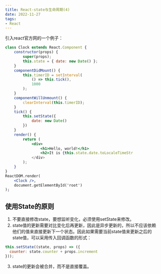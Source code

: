 ```yaml
---
title: React-state与生命周期(4)
date: 2022-11-27
tags:
- React
---
```


引入react官方网的一个例子：
```jsx
class Clock extends React.Component {
    constructor(props) {
        super(props);
        this.state = { date: new Date() };
    }
    componentDidMount() {
        this.timerID = setInterval(
            () => this.tick(),
            1000
        );
    }
    componentWillUnmount() {
        clearInterval(this.timerID);
    }
    tick() {
        this.setState({
            date: new Date()
        })
    }
    render() {
        return (
            <div>
                <h1>Hello, world!</h1>
                <h2>It is {this.state.date.toLocaleTimeStr
            </div>
        );
    }
}
ReactDOM.render(
    <Clock />,
    document.getElementById('root')
);
```

## 使用State的原则
1. 不要直接修改state，要想监听变化，必须使用setState来修改。
2. state值的更新需要对比变化后再更新，因此是异步更新的，所以不应该依赖他们的值来直接更新下一个状态。因此如果需要当前state值来更新之后的state值，可以采用传入回调函数的形式：
```jsx
this.setState((state, props) => ({
  counter: state.counter + props.increment
}));
```
3. state的更新会被合并，而不是直接覆盖。
